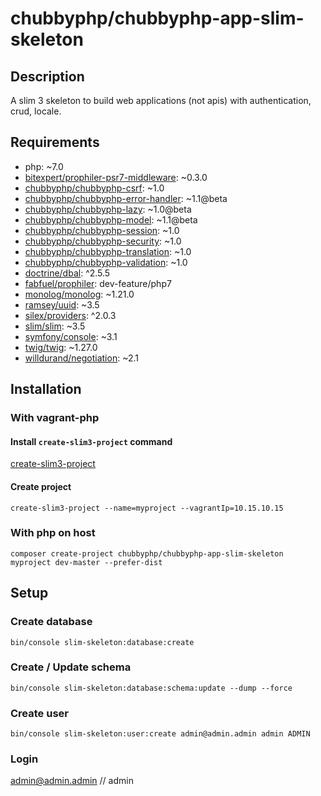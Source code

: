 # chubbyphp/chubbyphp-app-slim-skeleton

## Description

A slim 3 skeleton to build web applications (not apis) with authentication, crud, locale.

## Requirements

 * php: ~7.0
 * [bitexpert/prophiler-psr7-middleware][16]: ~0.3.0
 * [chubbyphp/chubbyphp-csrf][1]: ~1.0
 * [chubbyphp/chubbyphp-error-handler][2]: ~1.1@beta
 * [chubbyphp/chubbyphp-lazy][18]: ~1.0@beta
 * [chubbyphp/chubbyphp-model][3]: ~1.1@beta
 * [chubbyphp/chubbyphp-session][4]: ~1.0
 * [chubbyphp/chubbyphp-security][5]: ~1.0
 * [chubbyphp/chubbyphp-translation][6]: ~1.0
 * [chubbyphp/chubbyphp-validation][7]: ~1.0
 * [doctrine/dbal][8]: ^2.5.5
 * [fabfuel/prophiler][17]: dev-feature/php7
 * [monolog/monolog][9]: ~1.21.0
 * [ramsey/uuid][10]: ~3.5
 * [silex/providers][11]: ^2.0.3
 * [slim/slim][12]: ~3.5
 * [symfony/console][14]: ~3.1
 * [twig/twig][12]: ~1.27.0
 * [willdurand/negotiation][15]: ~2.1

## Installation

### With vagrant-php

#### Install `create-slim3-project` command

[create-slim3-project][19]

#### Create project

```{.sh}
create-slim3-project --name=myproject --vagrantIp=10.15.10.15
```

### With php on host

```{.sh}
composer create-project chubbyphp/chubbyphp-app-slim-skeleton myproject dev-master --prefer-dist
```

## Setup

### Create database

```{.sh}
bin/console slim-skeleton:database:create
```

### Create / Update schema

```{.sh}
bin/console slim-skeleton:database:schema:update --dump --force
```

### Create user

```{.sh}
bin/console slim-skeleton:user:create admin@admin.admin admin ADMIN
```

### Login

admin@admin.admin // admin

[1]: https://github.com/chubbyphp/chubbyphp-csrf
[2]: https://github.com/chubbyphp/chubbyphp-error-handler
[3]: https://github.com/chubbyphp/chubbyphp-model
[4]: https://github.com/chubbyphp/chubbyphp-security
[5]: https://github.com/chubbyphp/chubbyphp-session
[6]: https://github.com/chubbyphp/chubbyphp-translation
[7]: https://github.com/chubbyphp/chubbyphp-validation
[8]: https://github.com/doctrine/dbal
[9]: https://github.com/Seldaek/monolog
[10]: https://github.com/ramsey/uuid
[11]: https://github.com/silexphp/Silex-Providers
[12]: https://github.com/slimphp/Slim
[13]: https://github.com/twigphp/Twig
[14]: https://github.com/symfony/console
[15]: https://github.com/willdurand/Negotiation
[16]: https://github.com/bitExpert/prophiler-psr7-middleware
[17]: https://github.com/fabfuel/prophiler
[18]: https://github.com/chubbyphp/chubbyphp-lazy
[19]: https://github.com/vagrant-php/create-slim3-project
